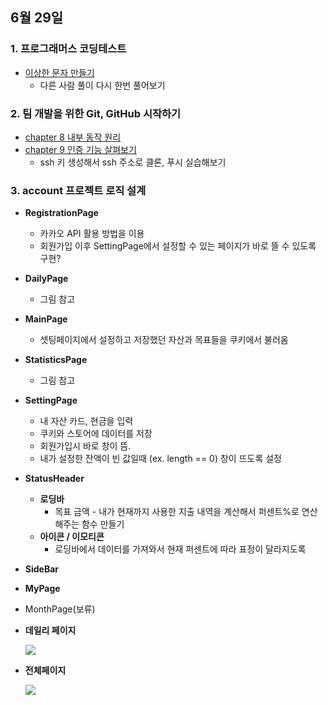 ## 6월 29일
### 1. 프로그래머스 코딩테스트
- [이상한 문자 만들기](https://github.com/leemyungju9347/Algorithm/blob/master/Level_01/%EC%9D%B4%EC%83%81%ED%95%9C%20%EB%AC%B8%EC%9E%90%20%EB%A7%8C%EB%93%A4%EA%B8%B0.html)
	- 다른 사람 풀이 다시 한번 풀어보기

### 2. 팀 개발을 위한 Git, GitHub 시작하기
- [chapter 8 내부 동작 원리](https://github.com/leemyungju9347/TIL/blob/master/Git/%ED%8C%80%20%EA%B0%9C%EB%B0%9C%EC%9D%84%20%EC%9C%84%ED%95%9C%20Git%2C%20GitHub%20%EC%8B%9C%EC%9E%91%ED%95%98%EA%B8%B0/Part02_%EC%A4%91%EA%B8%89_CLI%20%ED%99%98%EA%B2%BD%EC%97%90%EC%84%9C%20%EB%B2%84%EC%A0%84%20%EA%B4%80%EB%A6%AC%20%EC%8B%9C%EC%9E%91%ED%95%98%EA%B8%B0_02.md)
- [chapter 9 인증 기능 살펴보기](https://github.com/leemyungju9347/TIL/blob/master/Git/%ED%8C%80%20%EA%B0%9C%EB%B0%9C%EC%9D%84%20%EC%9C%84%ED%95%9C%20Git%2C%20GitHub%20%EC%8B%9C%EC%9E%91%ED%95%98%EA%B8%B0/Part02_%EC%A4%91%EA%B8%89_CLI%20%ED%99%98%EA%B2%BD%EC%97%90%EC%84%9C%20%EB%B2%84%EC%A0%84%20%EA%B4%80%EB%A6%AC%20%EC%8B%9C%EC%9E%91%ED%95%98%EA%B8%B0_02.md#chapter-9-%EC%9D%B8%EC%A6%9D-%EA%B8%B0%EB%8A%A5-%EC%82%B4%ED%8E%B4%EB%B3%B4%EA%B8%B0)
	- ssh 키 생성해서 ssh 주소로 클론, 푸시 실습해보기
	
	

### 3. account 프로젝트 로직 설계
- **RegistrationPage**
	- 카카오 API 활용 방법을 이용
	- 회원가입 이후 SettingPage에서 설정할 수 있는 페이지가 바로 뜰 수 있도록 구현?
- **DailyPage**
	- 그림 참고
- **MainPage**
	- 셋팅페이지에서 설정하고 저장했던 자산과 목표들을 쿠키에서 불러옴
- **StatisticsPage**
	- 그림 참고
- **SettingPage**
	- 내 자산 카드, 현금을 입력
	- 쿠키와 스토어에 데이터를 저장
	- 회원가입시 바로 창이 뜸.
	- 내가 설정한 잔액이 빈 값일때 (ex. length == 0) 창이 뜨도록 설정
- **StatusHeader**
	- **로딩바**
		- 목표 금액 - 내가 현재까지 사용한 지출 내역을 계산해서 퍼센트%로 연산해주는 함수 만들기
	- **아이콘 / 이모티콘**
		- 로딩바에서 데이터를 가져와서 현재 퍼센트에 따라 표정이 달라지도록
- **SideBar**
- **MyPage**
- MonthPage(보류)

- **데일리 페이지**

	<img src="../../dailyPage001.png">

- **전체페이지**

	<img src="../../financialPgae001.png">


